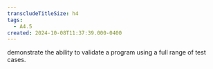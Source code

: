 ```yaml
---
transcludeTitleSize: h4
tags:
  - A4.5
created: 2024-10-08T11:37:39.000-0400
---
```

demonstrate the ability to validate a program using a full range of test cases.